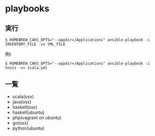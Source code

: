 # playbooks

## 実行
```
$ HOMEBREW_CAKS_OPTS="--appdir=/Applications" ansible-playbook -i INVENTORY_FILE -vv YML_FILE
```

例)
```
$ HOMEBREW_CAKS_OPTS="--appdir=/Applications" ansible-playbook -i hosts -vv scala.yml 
```

## 一覧
- scala(osx)
- java(osx)
- haskell(osx)
- haskell(ubuntu)
- php(vagrant on ubuntu)
- go(osx)
- python(ubuntu)

